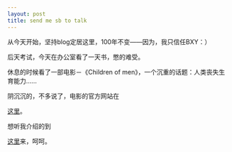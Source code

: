 ```yaml
---
layout: post
title: send me sb to talk
---
```


从今天开始，坚持blog定居这里，100年不变——因为，我只信任BXY：）

后天考试，今天在办公室看了一天书，憋的难受。

休息的时候看了一部电影－《Children of men》，一个沉重的话题：人类丧失生育能力……

阴沉沉的，不多说了，电影的官方网站在

[这里](http://www.childrenofmen.net/)。

想听我介绍的到

[这里](http://www.francaisblog.com.cn/node/483)来，呵呵。
